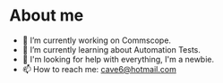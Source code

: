 # About me

- 🔭 I’m currently working on Commscope.
- 🌱 I’m currently learning about Automation Tests.
- 🤔 I'm looking for help with everything, I'm a newbie.
- 📫 How to reach me: cave6@hotmail.com
